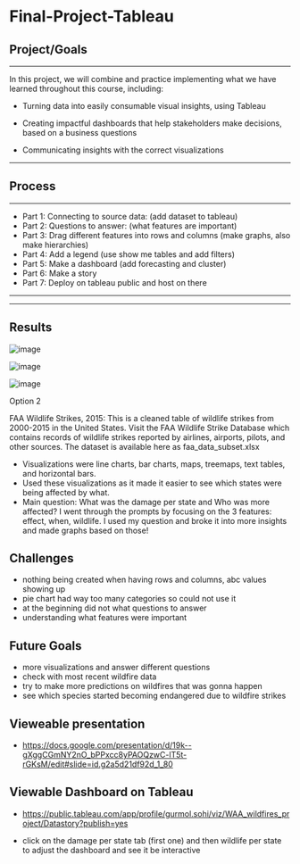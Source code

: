 # Final-Project-Tableau

## Project/Goals
***
In this project, we will combine and practice implementing what we have learned throughout this course, including:

* Turning data into easily consumable visual insights, using Tableau

* Creating impactful dashboards that help stakeholders make decisions, based on a business questions
  
* Communicating insights with the correct visualizations

***
## Process

***
* Part 1: Connecting to source data: (add dataset to tableau)
* Part 2: Questions to answer: (what features are important)
* Part 3: Drag different features into rows and columns (make graphs, also make hierarchies)
* Part 4: Add a legend (use show me tables and add filters) 
* Part 5: Make a dashboard (add forecasting and cluster)
* Part 6: Make a story
* Part 7: Deploy on tableau public and host on there
***

***


## Results

![image](https://github.com/gu12934/LHL-Final-Project-Tableau/assets/36687057/1b648072-510d-41e1-aaa2-e76ce99d68b5)

![image](https://github.com/gu12934/LHL-Final-Project-Tableau/assets/36687057/2d36e995-581d-44b4-87f0-2c5a587ba4d6)

![image](https://github.com/gu12934/LHL-Final-Project-Tableau/assets/36687057/484b20d4-f9b3-4b3e-9c1e-06592038c41b)

Option 2

FAA Wildlife Strikes, 2015:
This is a cleaned table of wildlife strikes from 2000-2015 in the United States. Visit the FAA Wildlife Strike Database which contains records of wildlife strikes reported by airlines, airports, pilots, and other sources. The dataset is available here as faa_data_subset.xlsx

* Visualizations were line charts, bar charts, maps, treemaps, text tables, and horizontal bars. 
* Used these visualizations as it made it easier to see which states were being affected by what.
* Main question: What was the damage per state and Who was more affected? I went through the prompts by focusing on the 3 features: effect, when, wildlife. I used my question and broke it into more insights and made graphs based on those!


## Challenges 
* nothing being created when having rows and columns, abc values showing up
* pie chart had way too many categories so could not use it
* at the beginning did not what questions to answer
* understanding what features were important


## Future Goals
* more visualizations and answer different questions
* check with most recent wildfire data
* try to make more predictions on wildfires that was gonna happen
* see which species started becoming endangered due to wildfire strikes


## Vieweable presentation
* https://docs.google.com/presentation/d/19k--gXggCGmNY2nO_bPPxcc8yPAOQzwC-lT5t-rGKsM/edit#slide=id.g2a5d21df92d_1_80

## Viewable Dashboard on Tableau
* https://public.tableau.com/app/profile/gurmol.sohi/viz/WAA_wildfires_project/Datastory?publish=yes
  
* click on the damage per state tab (first one) and then wildlife per state to adjust the dashboard and see it be interactive
  
